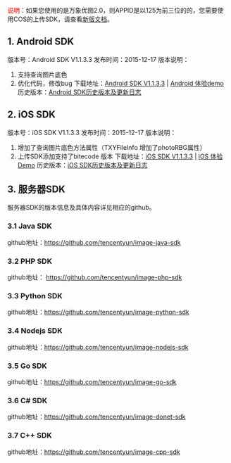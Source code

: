 <font color=red>说明</font>：如果您使用的是万象优图2.0，则APPID是以125为前三位的的，您需要使用COS的上传SDK，请查看[新版文档](http://tce.fsphere.cn/doc/product/436/6474)。

## 1. Android SDK

版本号：Android SDK V1.1.3.3
发布时间：2015-12-17
版本说明：
1. 支持查询图片底色
2. 优化代码，修改bug
   下载地址：[Android SDK V1.1.3.3](http://imgcache.tce.fsphere.cn/static/qzonestyle.gtimg.cn/qzone/vas/opensns/res/doc/qcloud-android-v1.1.3.332.zip) | [Android 体验demo](http://imgcache.tce.fsphere.cn/static/mccdn.qcloud.com/static/archive/97608a5dc18083b4bc752ca9800571b4/android.zip)
   历史版本：[Android SDK历史版本及更新日志](/doc/product/275/版本说明#5.1-android-sdk.E5.8E.86.E5.8F.B2.E7.89.88.E6.9C.AC.E5.8F.8A.E6.9B.B4.E6.96.B0.E6.97.A5.E5.BF.97)

## 2. iOS SDK
版本号：iOS SDK V1.1.3.3
发布时间：2015-12-17
版本说明：
1. 增加了查询图片底色方法属性（TXYFileInfo 增加了photoRBG属性）
2. 上传SDK添加支持了bitecode 版本
   下载地址：[iOS SDK V1.1.3.3](http://imgcache.tce.fsphere.cn/static/qzonestyle.gtimg.cn/qzone/vas/opensns/res/doc/qcloud-image-ios-v1.1.3.3.zip) | [iOS 体验Demo](http://imgcache.tce.fsphere.cn/static/mccdn.qcloud.com/static/archive/43df38ee80e508251746ccba43f15ffb/iOS.zip)
   历史版本：[iOS SDK历史版本及更新日志](/doc/product/275/版本说明#5.2-ios-sdk.E5.8E.86.E5.8F.B2.E7.89.88.E6.9C.AC.E5.8F.8A.E6.9B.B4.E6.96.B0.E6.97.A5.E5.BF.97)

## 3. 服务器SDK
服务器SDK的版本信息及具体内容详见相应的github。
### 3.1 Java SDK
github地址：https://github.com/tencentyun/image-java-sdk
### 3.2 PHP SDK
github地址： https://github.com/tencentyun/image-php-sdk
### 3.3 Python SDK
github地址：https://github.com/tencentyun/image-python-sdk
### 3.4 Nodejs SDK
github地址：https://github.com/tencentyun/image-nodejs-sdk
### 3.5 Go SDK
github地址：https://github.com/tencentyun/image-go-sdk
### 3.6 C# SDK
github地址：https://github.com/tencentyun/image-donet-sdk
### 3.7 C++ SDK
github地址：https://github.com/tencentyun/image-cpp-sdk

